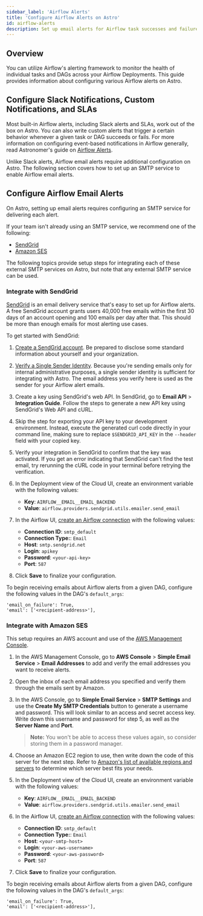 ```yaml
---
sidebar_label: 'Airflow Alerts'
title: 'Configure Airflow Alerts on Astro'
id: airflow-alerts
description: Set up email alerts for Airflow task successes and failures.
---
```


## Overview

You can utilize Airflow's alerting framework to monitor the health of individual tasks and DAGs across your Airflow Deployments. This guide provides information about configuring various Airflow alerts on Astro.

## Configure Slack Notifications, Custom Notifications, and SLAs

Most built-in Airflow alerts, including Slack alerts and SLAs, work out of the box on Astro. You can also write custom alerts that trigger a certain behavior whenever a given task or DAG succeeds or fails. For more information on configuring event-based notifications in Airflow generally, read Astronomer's guide on [Airflow Alerts](https://www.astronomer.io/guides/error-notifications-in-airflow).

Unlike Slack alerts, Airflow email alerts require additional configuration on Astro. The following section covers how to set up an SMTP service to enable Airflow email alerts.

## Configure Airflow Email Alerts

On Astro, setting up email alerts requires configuring an SMTP service for delivering each alert.

If your team isn't already using an SMTP service, we recommend one of the following:

- [SendGrid](https://sendgrid.com/)
- [Amazon SES](https://aws.amazon.com/ses/)

The following topics provide setup steps for integrating each of these external SMTP services on Astro, but note that any external SMTP service can be used.

### Integrate with SendGrid

[SendGrid](https://sendgrid.com/) is an email delivery service that's easy to set up for Airflow alerts. A free SendGrid account grants users 40,000 free emails within the first 30 days of an account opening and 100 emails per day after that. This should be more than enough emails for most alerting use cases.

To get started with SendGrid:

1. [Create a SendGrid account](https://signup.sendgrid.com). Be prepared to disclose some standard information about yourself and your organization.

2. [Verify a Single Sender Identity](https://sendgrid.com/docs/ui/sending-email/sender-verification/). Because you're sending emails only for internal administrative purposes, a single sender identity is sufficient for integrating with Astro. The email address you verify here is used as the sender for your Airflow alert emails.

3. Create a key using SendGrid's web API. In SendGrid, go to **Email API** > **Integration Guide**. Follow the steps to generate a new API key using SendGrid's Web API and cURL.

4. Skip the step for exporting your API key to your development environment. Instead, execute the generated curl code directly in your command line, making sure to replace `$SENDGRID_API_KEY` in the `--header` field with your copied key.

5. Verify your integration in SendGrid to confirm that the key was activated. If you get an error indicating that SendGrid can't find the test email, try rerunning the cURL code in your terminal before retrying the verification.

6. In the Deployment view of the Cloud UI, create an environment variable with the following values:

    - **Key**: `AIRFLOW__EMAIL__EMAIL_BACKEND`
    - **Value**: `airflow.providers.sendgrid.utils.emailer.send_email`

7. In the Airflow UI, [create an Airflow connection](https://airflow.apache.org/docs/apache-airflow/stable/howto/connection.html#creating-a-connection-with-the-ui) with the following values:

    - **Connection ID**: `smtp_default`
    - **Connection Type:**: `Email`
    - **Host**: `smtp.sendgrid.net`
    - **Login**: `apikey`
    - **Password**: `<your-api-key>`
    - **Port**: `587`

8. Click **Save** to finalize your configuration.

To begin receiving emails about Airflow alerts from a given DAG, configure the following values in the DAG's `default_args`:

```text
'email_on_failure': True,
'email': ['<recipient-address>'],
```

### Integrate with Amazon SES

This setup requires an AWS account and use of the [AWS Management Console](https://aws.amazon.com/console/).

1. In the AWS Management Console, go to **AWS Console** > **Simple Email Service** > **Email Addresses** to add and verify the email addresses you want to receive alerts.

2. Open the inbox of each email address you specified and verify them through the emails sent by Amazon.

3. In the AWS Console, go to **Simple Email Service** > **SMTP Settings** and use the **Create My SMTP Credentials** button to generate a username and password. This will look similar to an access and secret access key. Write down this username and password for step 5, as well as the **Server Name** and **Port**.

   > **Note:** You won't be able to access these values again, so consider storing them in a password manager.

4. Choose an Amazon EC2 region to use, then write down the code of this server for the next step. Refer to [Amazon's list of available regions and servers](https://docs.aws.amazon.com/AWSEC2/latest/UserGuide/using-regions-availability-zones.html#concepts-regions) to determine which server best fits your needs.

5. In the Deployment view of the Cloud UI, create an environment variable with the following values:
    - **Key**: `AIRFLOW__EMAIL__EMAIL_BACKEND`
    - **Value**: `airflow.providers.sendgrid.utils.emailer.send_email`

6. In the Airflow UI, [create an Airflow connection](https://airflow.apache.org/docs/apache-airflow/stable/howto/connection.html#creating-a-connection-with-the-ui) with the following values:

   - **Connection ID**: `smtp_default`
   - **Connection Type:**: `Email`
   - **Host**: `<your-smtp-host>`
   - **Login**: `<your-aws-username>`
   - **Password**: `<your-aws-password>`
   - **Port**: `587`

7. Click **Save** to finalize your configuration.

To begin receiving emails about Airflow alerts from a given DAG, configure the following values in the DAG's `default_args`:

```text
'email_on_failure': True,
'email': ['<recipient-address>'],
```
